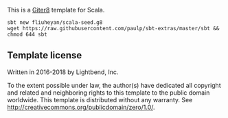 This is a [Giter8][g8] template for Scala.

```
sbt new fliuheyan/scala-seed.g8
wget https://raw.githubusercontent.com/paulp/sbt-extras/master/sbt && chmod 644 sbt
```

Template license
----------------
Written in 2016-2018 by Lightbend, Inc.

To the extent possible under law, the author(s) have dedicated all copyright and related
and neighboring rights to this template to the public domain worldwide.
This template is distributed without any warranty. See <http://creativecommons.org/publicdomain/zero/1.0/>.

[g8]: http://www.foundweekends.org/giter8/
